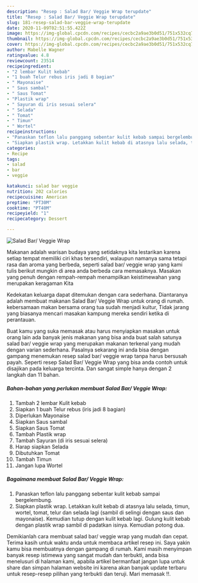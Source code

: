 ```yaml
---
description: "Resep : Salad Bar/ Veggie Wrap terupdate"
title: "Resep : Salad Bar/ Veggie Wrap terupdate"
slug: 181-resep-salad-bar-veggie-wrap-terupdate
date: 2020-11-09T02:51:55.422Z
image: https://img-global.cpcdn.com/recipes/cecbc2a9ae3b0d51/751x532cq70/salad-bar-veggie-wrap-foto-resep-utama.jpg
thumbnail: https://img-global.cpcdn.com/recipes/cecbc2a9ae3b0d51/751x532cq70/salad-bar-veggie-wrap-foto-resep-utama.jpg
cover: https://img-global.cpcdn.com/recipes/cecbc2a9ae3b0d51/751x532cq70/salad-bar-veggie-wrap-foto-resep-utama.jpg
author: Mabelle Wagner
ratingvalue: 4.8
reviewcount: 23514
recipeingredient:
- "2 lembar Kulit kebab"
- "1 buah Telur rebus iris jadi 8 bagian"
- " Mayonaise"
- " Saus sambal"
- " Saus Tomat"
- "Plastik wrap"
- " Sayuran di iris sesuai selera"
- " Selada"
- " Tomat"
- " Timun"
- " Wortel"
recipeinstructions:
- "Panaskan teflon lalu panggang sebentar kulit kebab sampai bergelembung."
- "Siapkan plastik wrap. Letakkan kulit kebab di atasnya lalu selada, timun, wortel, tomat, telur dan selada lagi (sambil di selingi dengan saus dan mayonaise). Kemudian tutup dengan kulit kebab lagi. Gulung kulit kebab dengan plastik wrap sambil di padatkan isinya. Kemudian potong dua."
categories:
- Recipe
tags:
- salad
- bar
- veggie

katakunci: salad bar veggie 
nutrition: 202 calories
recipecuisine: American
preptime: "PT30M"
cooktime: "PT40M"
recipeyield: "1"
recipecategory: Dessert

---
```



![Salad Bar/ Veggie Wrap](https://img-global.cpcdn.com/recipes/cecbc2a9ae3b0d51/751x532cq70/salad-bar-veggie-wrap-foto-resep-utama.jpg)

Makanan adalah warisan budaya yang setidaknya kita lestarikan karena setiap tempat memiliki ciri khas tersendiri, walaupun namanya sama tetapi rasa dan aroma yang berbeda, seperti salad bar/ veggie wrap yang kami tulis berikut mungkin di area anda berbeda cara memasaknya. Masakan yang penuh dengan rempah-rempah menampilkan keistimewahan yang merupakan keragaman Kita



Kedekatan keluarga dapat ditemukan dengan cara sederhana. Diantaranya adalah membuat makanan Salad Bar/ Veggie Wrap untuk orang di rumah. kebersamaan makan bersama orang tua sudah menjadi kultur, Tidak jarang yang biasanya mencari masakan kampung mereka sendiri ketika di perantauan.

Buat kamu yang suka memasak atau harus menyiapkan masakan untuk orang lain ada banyak jenis makanan yang bisa anda buat salah satunya salad bar/ veggie wrap yang merupakan makanan terkenal yang mudah dengan varian sederhana. Pasalnya sekarang ini anda bisa dengan gampang menemukan resep salad bar/ veggie wrap tanpa harus bersusah payah.
Seperti resep Salad Bar/ Veggie Wrap yang bisa anda contoh untuk disajikan pada keluarga tercinta. Dan sangat simple hanya dengan 2 langkah dan 11 bahan.


<!--inarticleads1-->

##### Bahan-bahan yang perlukan membuat Salad Bar/ Veggie Wrap:

1. Tambah 2 lembar Kulit kebab
1. Siapkan 1 buah Telur rebus (iris jadi 8 bagian)
1. Diperlukan  Mayonaise
1. Siapkan  Saus sambal
1. Siapkan  Saus Tomat
1. Tambah Plastik wrap
1. Tambah  Sayuran (di iris sesuai selera)
1. Harap siapkan  Selada
1. Dibutuhkan  Tomat
1. Tambah  Timun
1. Jangan lupa  Wortel




<!--inarticleads2-->

##### Bagaimana membuat  Salad Bar/ Veggie Wrap:

1. Panaskan teflon lalu panggang sebentar kulit kebab sampai bergelembung.
1. Siapkan plastik wrap. Letakkan kulit kebab di atasnya lalu selada, timun, wortel, tomat, telur dan selada lagi (sambil di selingi dengan saus dan mayonaise). Kemudian tutup dengan kulit kebab lagi. Gulung kulit kebab dengan plastik wrap sambil di padatkan isinya. Kemudian potong dua.




Demikianlah cara membuat salad bar/ veggie wrap yang mudah dan cepat. Terima kasih untuk waktu anda untuk membaca artikel resep ini. Saya yakin kamu bisa membuatnya dengan gampang di rumah. Kami masih menyimpan banyak resep istimewa yang sangat mudah dan terbukti, anda bisa menelusuri di halaman kami, apabila artikel bermanfaat jangan lupa untuk share dan simpan halaman website ini karena akan banyak update terbaru untuk resep-resep pilihan yang terbukti dan teruji. Mari memasak !!. 
